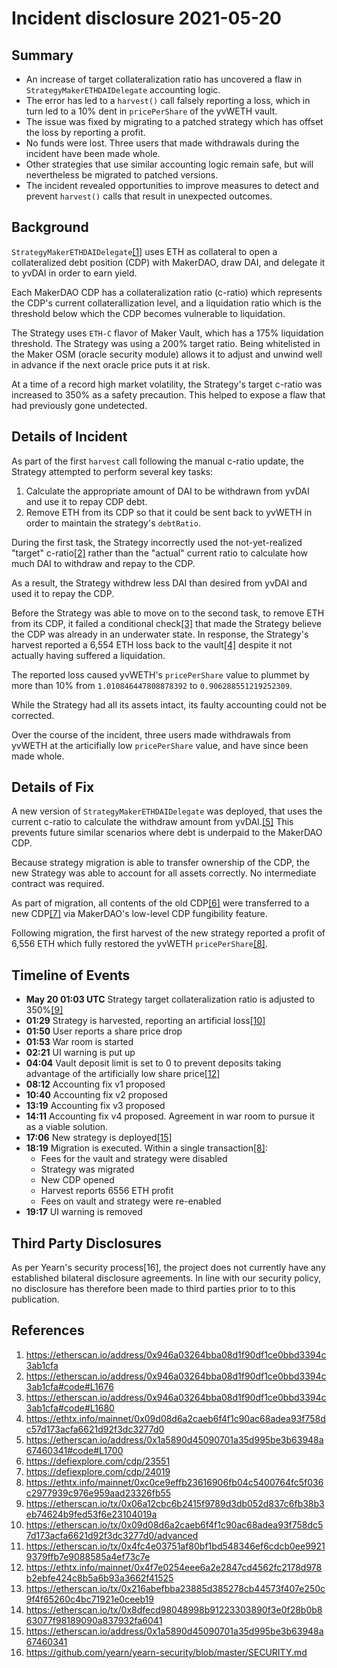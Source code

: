 # Incident disclosure 2021-05-20

## Summary

- An increase of target collateralization ratio has uncovered a flaw in `StrategyMakerETHDAIDelegate` accounting logic. 
- The error has led to a `harvest()` call falsely reporting a loss, which in turn led to a 10% dent in  `pricePerShare` of the yvWETH vault.
- The issue was fixed by migrating to a patched strategy which has offset the loss by reporting a profit.
- No funds were lost. Three users that made withdrawals during the incident have been made whole.
- Other strategies that use similar accounting logic remain safe, but will nevertheless be migrated to patched versions.
- The incident revealed opportunities to improve measures to detect and prevent `harvest()` calls that result in unexpected outcomes. 

## Background

`StrategyMakerETHDAIDelegate`[[1]](#References) uses ETH as collateral to open a collateralized debt position (CDP) with MakerDAO, draw DAI, and delegate it to yvDAI in order to earn yield.

Each MakerDAO CDP has a collateralization ratio (c-ratio) which represents the CDP's current collaterallization level, and a liquidation ratio which is the threshold below which the CDP becomes vulnerable to liquidation.

The Strategy uses `ETH-C` flavor of Maker Vault, which has a 175% liquidation threshold. The Strategy was using a 200% target ratio. Being whitelisted in the Maker OSM (oracle security module) allows it to adjust and unwind well in advance if the next oracle price puts it at risk.

At a time of a record high market volatility, the Strategy's target c-ratio was increased to 350% as a safety precaution. This helped to expose a flaw that had previously gone undetected.

## Details of Incident
As part of the first `harvest` call following the manual c-ratio update, the Strategy attempted to perform several key tasks:

1. Calculate the appropriate amount of DAI to be withdrawn from yvDAI and use it to repay CDP debt.
2. Remove ETH from its CDP so that it could be sent back to yvWETH in order to maintain the strategy's `debtRatio`.

During the first task, the Strategy incorrectly used the not-yet-realized "target" c-ratio[[2]](#References) rather than the "actual" current ratio to calculate how much DAI to withdraw and repay to the CDP.

As a result, the Strategy withdrew less DAI than desired from yvDAI and used it to repay the CDP.

Before the Strategy was able to move on to the second task, to remove ETH from its CDP, it failed a conditional check[[3]](#References) that made the Strategy believe the CDP was already in an underwater state. In response, the Strategy's harvest reported a 6,554 ETH loss back to the vault[[4]](#References) despite it not actually having suffered a liquidation.

The reported loss caused yvWETH's `pricePerShare` value to plummet by more than 10% from `1.010846447808878392` to `0.906288551219252309`.

While the Strategy had all its assets intact, its faulty accounting could not be corrected.

Over the course of the incident, three users made withdrawals from yvWETH at the articifially low `pricePerShare` value, and have since been made whole.

## Details of Fix

A new version of `StrategyMakerETHDAIDelegate` was deployed, that uses the current c-ratio to calculate the withdraw amount from yvDAI.[[5]](#References) This prevents future similar scenarios where debt is underpaid to the MakerDAO CDP.

Because strategy migration is able to transfer ownership of the CDP, the new Strategy was able to account for all assets correctly. No intermediate contract was required.

As part of migration, all contents of the old CDP[[6]](#References) were transferred to a new CDP[[7]](#References) via MakerDAO's low-level CDP fungibility feature.

Following migration, the first harvest of the new strategy reported a profit of 6,556 ETH which fully restored the yvWETH `pricePerShare`[[8]](#References).

## Timeline of Events

- **May 20 01:03 UTC** Strategy target collateralization ratio is adjusted to 350%[[9]](#References)
- **01:29** Strategy is harvested, reporting an artificial loss[[10]](#References)
- **01:50** User reports a share price drop
- **01:53** War room is started
- **02:21** UI warning is put up
- **04:04** Vault deposit limit is set to 0 to prevent deposits taking advantage of the artificially low share price[[12]](#References)
- **08:12** Accounting fix v1 proposed
- **10:40** Accounting fix v2 proposed
- **13:19** Accounting fix v3 proposed
- **14:11** Accounting fix v4 proposed. Agreement in war room to pursue it as a viable solution.
- **17:06** New strategy is deployed[[15]](#References)
- **18:19** Migration is executed. Within a single transaction[[8]](#References):
    - Fees for the vault and strategy were disabled
    - Strategy was migrated
    - New CDP opened
    - Harvest reports 6556 ETH profit 
    - Fees on vault and strategy were re-enabled
- **19:17** UI warning is removed

## Third Party Disclosures

As per Yearn's security process[16], the project does not currently have any established bilateral disclosure agreements. In line with our security policy, no disclosure has therefore been made to third parties prior to to this publication.

## References

1. https://etherscan.io/address/0x946a03264bba08d1f90df1ce0bbd3394c3ab1cfa
1. https://etherscan.io/address/0x946a03264bba08d1f90df1ce0bbd3394c3ab1cfa#code#L1676
1. https://etherscan.io/address/0x946a03264bba08d1f90df1ce0bbd3394c3ab1cfa#code#L1680
1. https://ethtx.info/mainnet/0x09d08d6a2caeb6f4f1c90ac68adea93f758dc57d173acfa6621d92f3dc3277d0
1. https://etherscan.io/address/0x1a5890d45090701a35d995be3b63948a67460341#code#L1700
1. https://defiexplore.com/cdp/23551
1. https://defiexplore.com/cdp/24019
1. https://ethtx.info/mainnet/0xc0ce9effb23616906fb04c5400764fc5f036c2977939c976e959aad23326fb55
1. https://etherscan.io/tx/0x06a12cbc6b2415f9789d3db052d837c6fb38b3eb74624b9fed53f6e23104019a
1. https://etherscan.io/tx/0x09d08d6a2caeb6f4f1c90ac68adea93f758dc57d173acfa6621d92f3dc3277d0/advanced
1. https://etherscan.io/tx/0x4fc4e03751af80bf1bd548346ef6cdcb0ee99219379ffb7e9088585a4ef73c7e
1. https://ethtx.info/mainnet/0x4f7e0254eee6a2e2847cd4562fc2178d978b2ebfe424c8b5a6b93a3662f41525
1. https://etherscan.io/tx/0x216abefbba23885d385278cb44573f407e250c9f4f65260c4bc71921e0ceeb19
1. https://etherscan.io/tx/0x8dfecd98048998b91223303890f3e0f28b0b863077f98189090a837932fa6041
1. https://etherscan.io/address/0x1a5890d45090701a35d995be3b63948a67460341
1. https://github.com/yearn/yearn-security/blob/master/SECURITY.md
